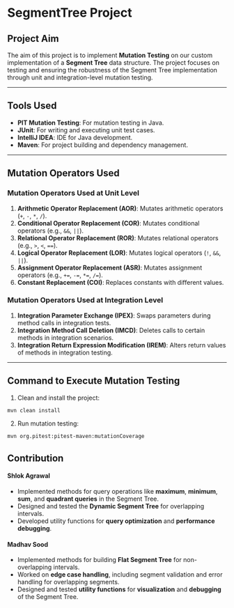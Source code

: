 # SegmentTree Project

## **Project Aim**

The aim of this project is to implement **Mutation Testing** on our custom implementation of a **Segment Tree** data structure. The project focuses on testing and ensuring the robustness of the Segment Tree implementation through unit and integration-level mutation testing.

---

## **Tools Used**

- **PIT Mutation Testing**: For mutation testing in Java.
- **JUnit**: For writing and executing unit test cases.
- **IntelliJ IDEA**: IDE for Java development.
- **Maven**: For project building and dependency management.

---

## **Mutation Operators Used**

### **Mutation Operators Used at Unit Level**

1. **Arithmetic Operator Replacement (AOR)**: Mutates arithmetic operators (`+`, `-`, `*`, `/`).
2. **Conditional Operator Replacement (COR)**: Mutates conditional operators (e.g., `&&`, `||`).
3. **Relational Operator Replacement (ROR)**: Mutates relational operators (e.g., `>`, `<`, `==`).
4. **Logical Operator Replacement (LOR)**: Mutates logical operators (`!`, `&&`, `||`).
5. **Assignment Operator Replacement (ASR)**: Mutates assignment operators (e.g., `+=`, `-=`, `*=`, `/=`).
6. **Constant Replacement (COI)**: Replaces constants with different values.

### **Mutation Operators Used at Integration Level**

1. **Integration Parameter Exchange (IPEX)**: Swaps parameters during method calls in integration tests.
2. **Integration Method Call Deletion (IMCD)**: Deletes calls to certain methods in integration scenarios.
3. **Integration Return Expression Modification (IREM)**: Alters return values of methods in integration testing.

---

## **Command to Execute Mutation Testing**

1. Clean and install the project:
```bash
mvn clean install 
```
2. Run mutation testing:
```bash
mvn org.pitest:pitest-maven:mutationCoverage
```

## **Contribution**
#### Shlok Agrawal
- Implemented methods for query operations like **maximum**, **minimum**, **sum**, and **quadrant queries** in the Segment Tree.
- Designed and tested the **Dynamic Segment Tree** for overlapping intervals.
- Developed utility functions for **query optimization** and **performance debugging**.

#### Madhav Sood
- Implemented methods for building **Flat Segment Tree** for non-overlapping intervals.
- Worked on **edge case handling**, including segment validation and error handling for overlapping segments.
- Designed and tested **utility functions** for **visualization** and **debugging** of the Segment Tree.


